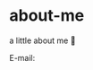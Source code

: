 # about-me
a little about me 🤗
<html>
<div>E-mail:
<a href="mailto:minthai222@gmail.com?subject=Phản hồi&Body=Xin chào>minthai222@gmail.com</a>
</div>
</html>
